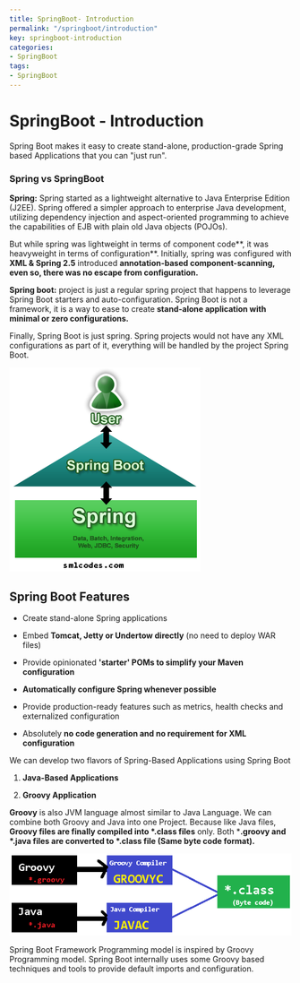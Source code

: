 ```yaml
---
title: SpringBoot- Introduction
permalink: "/springboot/introduction"
key: springboot-introduction
categories:
- SpringBoot
tags:
- SpringBoot
---
```


SpringBoot - Introduction
===========================

Spring Boot makes it easy to create stand-alone, production-grade Spring based
Applications that you can "just run".

### Spring vs SpringBoot

**Spring:** Spring started as a lightweight alternative to Java Enterprise
Edition (J2EE). Spring offered a simpler approach to enterprise Java
development, utilizing dependency injection and aspect-oriented programming to
achieve the capabilities of EJB with plain old Java objects (POJOs).

But while spring was lightweight in terms of component code**, it was
heavyweight in terms of configuration**. Initially, spring was configured with
**XML & Spring 2.5** introduced **annotation-based component-scanning, even so,
there was no escape from configuration.**

**Spring boot:** project is just a regular spring project that happens to
leverage Spring Boot starters and auto-configuration. Spring Boot is not a
framework, it is a way to ease to create **stand-alone application with minimal
or zero configurations.**

Finally, Spring Boot is just spring. Spring projects would not have any XML
configurations as part of it, everything will be handled by the project Spring
Boot.

![](media/028487650d39ba8cab266a8b9e2d4f04.png)



## Spring Boot Features

-   Create stand-alone Spring applications

-   Embed **Tomcat, Jetty or Undertow directly** (no need to deploy WAR files)

-   Provide opinionated **'starter' POMs to simplify your Maven configuration**

-   **Automatically configure Spring whenever possible**

-   Provide production-ready features such as metrics, health checks and
    externalized configuration

-   Absolutely **no code generation and no requirement for XML configuration**

We can develop two flavors of Spring-Based Applications using Spring Boot

1.  **Java-Based Applications**

2.  **Groovy Application**

**Groovy** is also JVM language almost similar to Java Language. We can combine
both Groovy and Java into one Project. Because like Java files, **Groovy files
are finally compiled into \*.class files** only. Both ***.groovy and \*.java
files are converted to \*.class file (Same byte code format).**

![C:\\Users\\kaveti_s\\Desktop\\temp.png](media/dfb8cf508f9a0615520cc2c85dc70216.png)

Spring Boot Framework Programming model is inspired by Groovy Programming model.
Spring Boot internally uses some Groovy based techniques and tools to provide
default imports and configuration.
